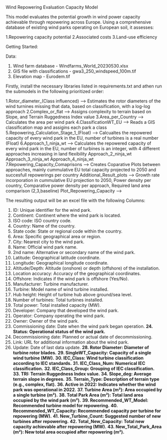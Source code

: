 Wind Repowering Evaluation Capacity Model

This model evaluates the potential growth in wind power capacity achievable through repowering across Europe. Using a comprehensive database of existing wind parks operating on European soil, it assesses:

1.Repowering capacity potential
2.Associated costs
3.Land-use efficiency

Getting Started:

Data: 

1. Wind farm database            - Windfarms_World_20230530.xlsx
2. GIS file with classifications - gwa3_250_windspeed_100m.tif
3. Elevation map                 - Eurodem.tif

Firstly, install the necessary libraries listed in requirements.txt and athen run the submodels in the following prioritized order:

1.Rotor_diameter_(Class influenced)      --> Estimates the rotor diameters of the wind turnines missing that data, based on classification, with a log-log approach
2.Complex_or_flat                        --> Assigns complexity to terrain based on Slope, and Terrain Ruggedness Index value
3.Area_per_Country                       --> Calculates the area per wind park
4.ClassificationWT_EU                    --> Reads a GIS classification map and assigins each park a class
5.Repowering_Calculation_Stage_1_(Float) --> Calcualtes the repowered capacity of every wind park in the EU, number of turbines is a real number (Float)
6.Approach_1_ninja_wt                    --> Calculates the repowered capacity of every wind park in the EU, number of turbines is an integer, with 4 different approaches increasing in land flexibility
  Approach_2_ninja_wt
  Approach_3_ninja_wt
  Approach_4_ninja_wt
7.Repowering_Capacity_Comaprisons        --> Creates Coparative Plots between approaches, mainly cummulative EU total capacity projected to 2050 and succesfull repowerings per country
  Additional_Result_plots                --> Growth rate incorporation in cummulative EU projection to 2050, Power density per country, Comparative power density per approach, Required land area comparison (2,3,baseline)
  Plot_Repowering_Capacity               -->

The resulting output will be an excel file with the following Columns:

1. ID: Unique identifier for the wind park.
2. Continent: Continent where the wind park is located.
3. ISO code: ISO country code.
4. Country: Name of the country.
5. State code: State or regional code within the country.
6. Area: Specific geographical area or region.
7. City: Nearest city to the wind park.
8. Name: Official wind park name.
9. 2nd name: Alternative or secondary name of the wind park.
10. Latitude: Geographical latitude coordinate.
11. Longitude: Geographical longitude coordinate.
12. Altitude/Depth: Altitude (onshore) or depth (offshore) of the installation.
13. Location accuracy: Accuracy of the geographical coordinates.
14. Offshore: Indicates if the wind park is offshore (Yes/No).
15. Manufacturer: Turbine manufacturer.
16. Turbine: Model name of wind turbine installed.
17. Hub height: Height of turbine hub above ground/sea level.
18. Number of turbines: Total turbines installed.
19. Total power: Total installed capacity (MW).
20. Developer: Company that developed the wind park.
21. Operator: Company operating the wind park.
22. Owner: Owner of the wind park.
23. Commissioning date: Date when the wind park began operation.
**24. Status: Operational status of the wind park.**
25. Decommissioning date: Planned or actual date of decommissioning.
26. Link: URL for additional information about the wind park.
27. Update: Date of last data update.
**28. Rotor Diameter: Diameter of turbine rotor blades.**
**29. SingleWT_Capacity: Capacity of a single wind turbine (MW).**
**30. IEC_Class: Wind turbine classification according to IEC standards.**
**31. IEC_Class_Num: Numerical IEC classification.**
**32. IEC_Class_Group: Grouping of IEC classification.**
**33. TRI: Terrain Ruggedness Index value.**
**34. Slope_deg: Average terrain slope in degrees.**
**35. Terrain_Type: Description of terrain type (e.g., complex, flat).**
**36. Active in 2022: Indicates whether the wind park was operational in 2022.**
**37. Turbine Area (m²): Area occupied by a single turbine (m²).**
**38. Total Park Area (m²): Total land area occupied by the wind park (m²).**
**39. Recommended_WT_Model: Recommended turbine model for repowering.**
**40. Recommended_WT_Capacity: Recommended capacity per turbine for repowering (MW).**
**41. New_Turbine_Count: Suggested number of new turbines after repowering.**
**42. Total_New_Capacity: Total new capacity achievable after repowering (MW).**
**43. New_Total_Park_Area (m²): New total area occupied after repowering (m²).**

